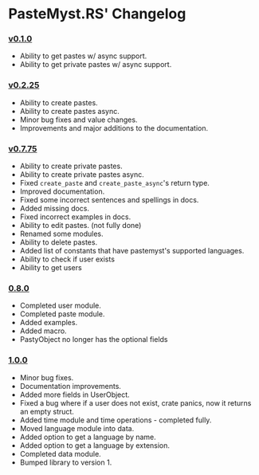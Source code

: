# PasteMyst.RS' Changelog

### [v0.1.0](https://github.com/ANF/pastemyst-rs/releases/tag/0.1.0)
* Ability to get pastes w/ async support.
* Ability to get private pastes w/ async support.

### [v0.2.25](https://github.com/ANF/pastemyst-rs/releases/tag/0.2.25)
* Ability to create pastes.
* Ability to create pastes async.
* Minor bug fixes and value changes.
* Improvements and major additions to the documentation.

### [v0.7.75](https://github.com/ANF/pastemyst-rs/releases/tag/0.7.75)
* Ability to create private pastes.
* Ability to create private pastes async.
* Fixed `create_paste` and `create_paste_async`'s return type.
* Improved documentation.
* Fixed some incorrect sentences and spellings in docs.
* Added missing docs.
* Fixed incorrect examples in docs.
* Ability to edit pastes. (not fully done)
* Renamed some modules.
* Ability to delete pastes.
* Added list of constants that have pastemyst's supported languages.
* Ability to check if user exists
* Ability to get users

### [0.8.0](https://github.com/ANF/pastemyst-rs/releases/tag/0.8.0)
* Completed user module.
* Completed paste module.
* Added examples.
* Added macro.
* PastyObject no longer has the optional fields

### [1.0.0](https://github.com/ANF/pastemyst-rs/releases/tag/1.0.0)
* Minor bug fixes.
* Documentation improvements.
* Added more fields in UserObject.
* Fixed a bug where if a user does not exist, crate panics, now it returns an empty struct.
* Added time module and time operations - completed fully.
* Moved language module into data.
* Added option to get a language by name.
* Added option to get a language by extension.
* Completed data module.
* Bumped library to version 1.
